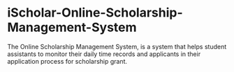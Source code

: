 # iScholar-Online-Scholarship-Management-System
The Online Scholarship Management System, is a system that helps student assistants to monitor their daily time records and applicants in their application process for scholarship grant. 
